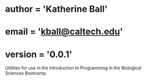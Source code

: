 # __author__ = 'Katherine Ball'
# __email__ = 'kball@caltech.edu'
# __version__ = '0.0.1'

Utilities for use in the Introduction to Programming in the Biological Sciences Bootcamp.
